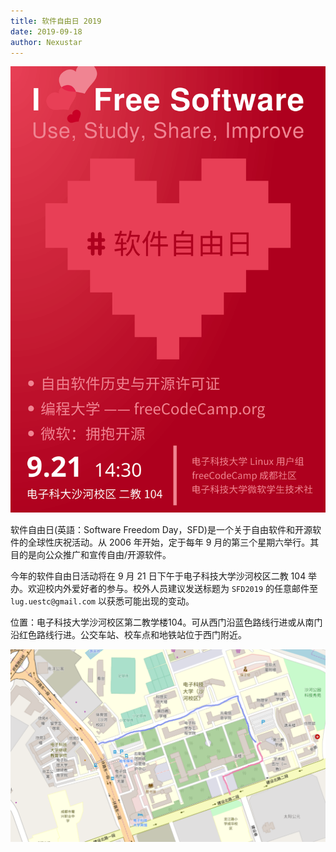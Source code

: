 ```yaml
---
title: 软件自由日 2019
date: 2019-09-18
author: Nexustar
---
```

![SFD2019_poster](https://github.com/uestclug/lug-official/blob/frontend/assets/pic/软件自由日-2019/SFD2019_poster.png?raw=true)

软件自由日(英語：Software Freedom Day，SFD)是一个关于自由软件和开源软件的全球性庆祝活动。从 2006 年开始，定于每年 9 月的第三个星期六举行。其目的是向公众推广和宣传自由/开源软件。

今年的软件自由日活动将在 9 月 21 日下午于电子科技大学沙河校区二教 104 举办。欢迎校内外爱好者的参与。校外人员建议发送标题为 `SFD2019` 的任意邮件至 `lug.uestc@gmail.com` 以获悉可能出现的变动。

位置：电子科技大学沙河校区第二教学楼104。可从西门沿蓝色路线行进或从南门沿红色路线行进。公交车站、校车点和地铁站位于西门附近。

![SFD2019_map](https://github.com/uestclug/lug-official/blob/frontend/assets/pic/软件自由日-2019/SFD2019_map.png?raw=true)

